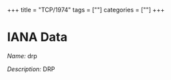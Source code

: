 +++
title = "TCP/1974"
tags = [""]
categories = [""]
+++

# IANA Data

_Name:_ drp

_Description:_ DRP

